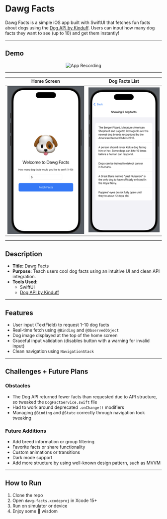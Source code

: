 # Dawg Facts

Dawg Facts is a simple iOS app built with SwiftUI that fetches fun facts about dogs using the [Dog API by Kinduff](https://dogapi.dog). Users can input how many dog facts they want to see (up to 10) and get them instantly!

---

## Demo

<p align="center">
  <img src="assets/dawg_facts.gif" alt="App Recording" width="250">
</p>


---

| Home Screen                         | Dog Facts List                     |
|------------------------------------|------------------------------------|
| ![HomeView](assets/home.png)  | ![FactsView](assets/facts.png)|
---

## Description

- **Title:** Dawg Facts  
- **Purpose:** Teach users cool dog facts using an intuitive UI and clean API integration.  
- **Tools Used:**
  - SwiftUI
  - [Dog API by Kinduff](https://dogapi.dog)

---

## Features

- User input (TextField) to request 1–10 dog facts
- Real-time fetch using `@Binding` and `@ObservedObject`
- Dog image displayed at the top of the home screen
- Graceful input validation (disables button with a warning for invalid input)
- Clean navigation using `NavigationStack`

---

## Challenges + Future Plans

### Obstacles
- The Dog API returned fewer facts than requested due to API structure, so tweaked the `DogFactService.swift` file
- Had to work around deprecated `.onChange()` modifiers
- Managing `@Binding` and `@State` correctly through navigation took tweaking

### Future Additions
- Add breed information or group filtering
- Favorite facts or share functionality
- Custom animations or transitions
- Dark mode support
- Add more structure by using well-known design pattern, such as MVVM

---

## How to Run

1. Clone the repo
2. Open `dawg-facts.xcodeproj` in Xcode 15+
3. Run on simulator or device
4. Enjoy some 🐶 wisdom

